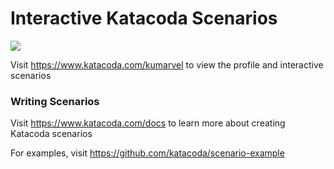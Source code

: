 # Interactive Katacoda Scenarios

[![](http://shields.katacoda.com/katacoda/kumarvel/count.svg)](https://www.katacoda.com/kumarvel "Get your profile on Katacoda.com")

Visit https://www.katacoda.com/kumarvel to view the profile and interactive scenarios

### Writing Scenarios
Visit https://www.katacoda.com/docs to learn more about creating Katacoda scenarios

For examples, visit https://github.com/katacoda/scenario-example
